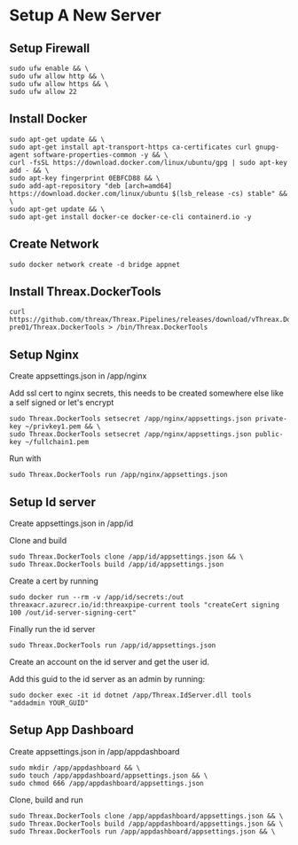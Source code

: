 # Setup A New Server

## Setup Firewall
```
sudo ufw enable && \
sudo ufw allow http && \
sudo ufw allow https && \
sudo ufw allow 22
```

## Install Docker
```
sudo apt-get update && \
sudo apt-get install apt-transport-https ca-certificates curl gnupg-agent software-properties-common -y && \
curl -fsSL https://download.docker.com/linux/ubuntu/gpg | sudo apt-key add - && \
sudo apt-key fingerprint 0EBFCD88 && \
sudo add-apt-repository "deb [arch=amd64] https://download.docker.com/linux/ubuntu $(lsb_release -cs) stable" && \
sudo apt-get update && \
sudo apt-get install docker-ce docker-ce-cli containerd.io -y
```

## Create Network
```
sudo docker network create -d bridge appnet
```

## Install Threax.DockerTools
```
curl https://github.com/threax/Threax.Pipelines/releases/download/vThreax.DockerTools_1.0.0-pre01/Threax.DockerTools > /bin/Threax.DockerTools
```

## Setup Nginx
Create appsettings.json in /app/nginx

Add ssl cert to nginx secrets, this needs to be created somewhere else like a self signed or let's encrypt
```
sudo Threax.DockerTools setsecret /app/nginx/appsettings.json private-key ~/privkey1.pem && \
sudo Threax.DockerTools setsecret /app/nginx/appsettings.json public-key ~/fullchain1.pem 
```

Run with
```
sudo Threax.DockerTools run /app/nginx/appsettings.json
```

## Setup Id server
Create appsettings.json in /app/id

Clone and build
```
sudo Threax.DockerTools clone /app/id/appsettings.json && \
sudo Threax.DockerTools build /app/id/appsettings.json
```

Create a cert by running
```
sudo docker run --rm -v /app/id/secrets:/out threaxacr.azurecr.io/id:threaxpipe-current tools "createCert signing 100 /out/id-server-signing-cert"
```

Finally run the id server
```
sudo Threax.DockerTools run /app/id/appsettings.json
```

Create an account on the id server and get the user id.

Add this guid to the id server as an admin by running:
```
sudo docker exec -it id dotnet /app/Threax.IdServer.dll tools "addadmin YOUR_GUID"
```

## Setup App Dashboard
Create appsettings.json in /app/appdashboard
```
sudo mkdir /app/appdashboard && \
sudo touch /app/appdashboard/appsettings.json && \
sudo chmod 666 /app/appdashboard/appsettings.json
```

Clone, build and run
```
sudo Threax.DockerTools clone /app/appdashboard/appsettings.json && \
sudo Threax.DockerTools build /app/appdashboard/appsettings.json && \
sudo Threax.DockerTools run /app/appdashboard/appsettings.json && \
```